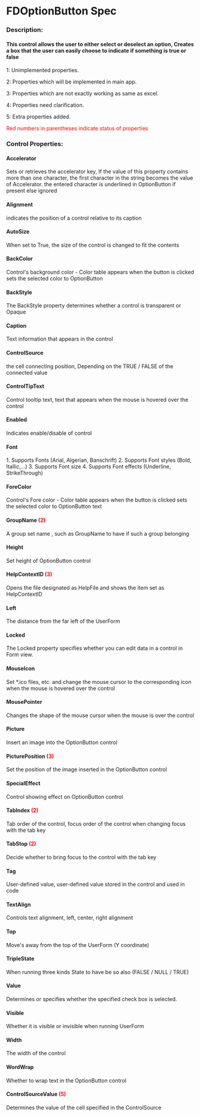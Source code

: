 # FDOptionButton Spec

<h3><b>Description:</b></h3>
<h4>This control allows the user to either select or deselect an option,
Creates a box that the user can easily choose to indicate if something is true or false</h4>

<span>1: Unimplemented properties.</span>

<span>2: Properties which will be implemented in main app.</span>

<span>3: Properties which are not exactly working as same as excel.</span>

<span>4: Properties need clarification.</span>

<span>5: Extra properties added.</span>

<span style='color:red'>Red numbers in parentheses indicate status of properties</span>

<h3><b>Control Properties:</b></h3>
<h4>Accelerator</h4>
<span>Sets or retrieves the accelerator key, If the value of this property contains more than one character, the first character in the string becomes the value of Accelerator. the entered character is underlined in OptionButton if present else ignored</span>


<h4>Alignment </h4>
<span>indicates the position of a control relative to its caption</span>

<h4>AutoSize </h4>
<span>When set to True, the size of the control is changed to fit the contents</span>

<h4>BackColor</h4>
<span>Control's background color - Color table appears when the button is clicked sets the selected color to OptionButton</span>

<h4>BackStyle</h4>
<span>The BackStyle property determines whether a control is transparent or Opaque</span>

<h4>Caption</h4>
<span>Text information that appears in the control</span>

<h4>ControlSource</h4>
<span>the cell connecting position, Depending on the TRUE / FALSE of the connected value</span>

<h4>ControlTipText</h4>
<span>Control tooltip text, text that appears when the mouse is hovered over the control</span>

<h4>Enabled</h4>
<span>Indicates enable/disable of control</span>

<h4>Font</h4>
<span>1. Supports Fonts (Arial, Algerian, Banschrift)
2. Supports Font styles (Bold, Itallic,...)
3. Supports Font size
4. Supports Font effects (Underline, StrikeThrough)</span>

<h4>ForeColor</h4>
<span>Control's Fore color - Color table appears when the button is clicked sets the selected color to OptionButton text</span>

<h4>GroupName <span style="color:red;">(2)</span></h4>
<span>A group set name , such as GroupName to have if such a group belonging</span>

<h4>Height</h4>
<span>Set height of OptionButton control </span>

<h4>HelpContextID <span style="color:red;">(3)</span></h4>
<span> Opens the file designated as HelpFile and shows the item set as HelpContextID</span>

<h4>Left</h4>
<span>The distance from the far left of the UserForm </span>

<h4>Locked</h4>
<span>The Locked property specifies whether you can edit data in a control in Form view.</span>

<h4>MouseIcon</h4>
<span>Set *.ico files, etc. and change the mouse cursor to the corresponding icon when the mouse is hovered over the control</span>

<h4>MousePointer</h4>
<span>Changes the shape of the mouse cursor when the mouse is over the control </span>

<h4>Picture</h4>
<span>Insert an image into the OptionButton control</span>

<h4>PicturePosition <span style="color:red;">(3)</span></h4>
<span>Set the position of the image inserted in the OptionButton control</span>

<h4>SpecialEffect</h4>
<span>Control showing effect on OptionButton control</span>

<h4>TabIndex <span style="color:red;">(2)</span></h4>
<span>Tab order of the control, focus order of the control when changing focus with the tab key</span>

<h4>TabStop <span style="color:red;">(2)</span></h4>
<span>Decide whether to bring focus to the control with the tab key </span>

<h4>Tag</h4>
<span>User-defined value, user-defined value stored in the control and used in code </span>

<h4>TextAlign</h4>
<span>Controls text alignment, left, center, right alignment</span>

<h4>Top</h4>
<span>Move's away from the top of the UserForm (Y coordinate)</span>

<h4>TripleState </h4>
<span>When running three kinds State to have be so also (FALSE / NULL / TRUE)</span>

<h4>Value</h4>
<span>Determines or specifies whether the specified check box is selected.</span>

<h4>Visible</h4>
<span>Whether it is visible or invisible when running UserForm</span>

<h4>Width</h4>
<span>The width of the control</span>

<h4>WordWrap</h4>
<span>Whether to wrap text in the OptionButton control</span>

<h4>ControlSourceValue <span style="color:red;">(5)</span></h4>
<span>Determines the value of the cell specified in the ControlSource</span>

